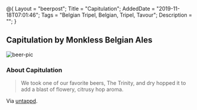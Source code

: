 @{
 Layout = "beerpost";
 Title = "Capitulation";
 AddedDate = "2019-11-18T07:01:46";
 Tags = "Belgian Tripel, Belgian, Tripel, Tavour";
 Description = "";
 }
 

## Capitulation by Monkless Belgian Ales

![beer-pic]

### About Capitulation

> We took one of our favorite beers, The Trinity, and dry hopped it to add a blast of flowery, citrusy hop aroma.

Via [untappd][untappd-url].

[untappd-url]: <https://untappd.com//b/monkless-belgian-ales-capitulation/2121021>
[beer-pic]: https://jasonpowley.com/assets/img/2019-11-18-capitulation.jpeg "Capitulation by Monkless Belgian Ales"
